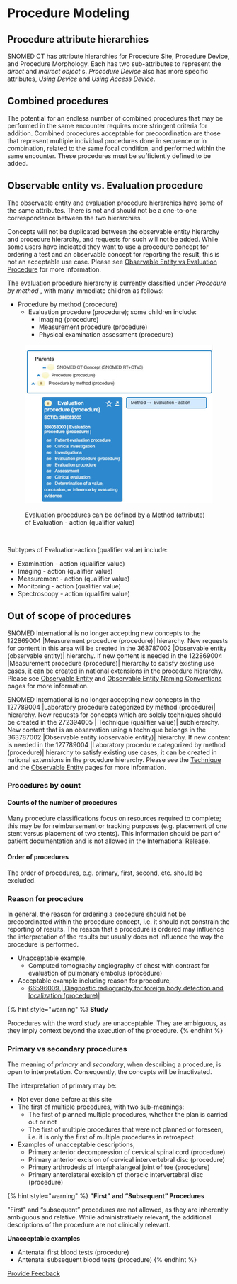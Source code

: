 # Procedure Modeling

## Procedure attribute hierarchies

SNOMED CT has attribute hierarchies for Procedure Site, Procedure Device, and Procedure Morphology. Each has two sub-attributes to represent the _direct_ and _indirect object_ s. _Procedure Device_ also has more specific attributes, _Using Device_ and _Using Access Device_.

## Combined procedures

The potential for an endless number of combined procedures that may be performed in the same encounter requires more stringent criteria for addition. Combined procedures acceptable for precoordination are those that represent multiple individual procedures done in sequence or in combination, related to the same focal condition, and performed within the same encounter. These procedures must be sufficiently defined to be added.

## Observable entity vs. Evaluation procedure

The observable entity and evaluation procedure hierarchies have some of the same attributes. There is not and should not be a one-to-one correspondence between the two hierarchies.

Concepts will not be duplicated between the observable entity hierarchy and procedure hierarchy, and requests for such will not be added. While some users have indicated they want to use a procedure concept for ordering a test and an observable concept for reporting the result, this is not an acceptable use case. Please see [Observable Entity vs Evaluation Procedure](../../../../../authoring/domain-specific-modeling/observable-entity/observable-entity.md) for more information.

The evaluation procedure hierarchy is currently classified under _Procedure by method_ , with many immediate children as follows:

* Procedure by method (procedure)
  * Evaluation procedure (procedure); some children include:
    * Imaging (procedure)
    * Measurement procedure (procedure)
    * Physical examination assessment (procedure)

<figure><img src="../../../../../.gitbook/assets/image (1) (1).png" alt=""><figcaption><p>Evaluation procedures can be defined by a Method (attribute) of Evaluation - action (qualifier value)</p></figcaption></figure>

<figure><img src="../../../../../authoring/images/174691284.png" alt=""><figcaption></figcaption></figure>

Subtypes of Evaluation-action (qualifier value) include:&#x20;

* Examination - action (qualifier value)
* Imaging - action (qualifier value)
* Measurement - action (qualifier value)
* Monitoring - action (qualifier value)
* Spectroscopy - action (qualifier value)

## Out of scope of procedures <a href="#out-of-scope-of-procedures" id="out-of-scope-of-procedures"></a>

SNOMED International is no longer accepting new concepts to the 122869004 |Measurement procedure (procedure)| hierarchy.  New requests for content in this area will be created in the 363787002 |Observable entity (observable entity)| hierarchy.  If new content is needed in the 122869004 |Measurement procedure (procedure)| hierarchy to satisfy existing use cases, it can be created in national extensions in the procedure hierarchy.  Please see [Observable Entity](https://conf.spaces.snomed.org/wiki/spaces/DOCEG/pages/133241191) and [Observable Entity Naming Conventions](https://conf.spaces.snomed.org/wiki/spaces/DOCEG/pages/133241263) pages for more information.&#x20;

SNOMED International is no longer accepting new concepts in the 127789004 |Laboratory procedure categorized by method (procedure)| hierarchy. New requests for concepts which are solely techniques should be created in the 272394005 | Technique (qualifier value)| subhierarchy.  New content that is an observation using a technique belongs in the 363787002 |Observable entity (observable entity)| hierarchy.  If new content is needed in the 127789004 |Laboratory procedure categorized by method (procedure)| hierarchy to satisfy existing use cases, it can be created in national extensions in the procedure hierarchy.  Please see the [Technique](https://conf.spaces.snomed.org/wiki/spaces/DOCEG/pages/133247202) and the [Observable Entity](https://conf.spaces.snomed.org/wiki/spaces/DOCEG/pages/133241191) pages for more information.

### Procedures by count <a href="#procedures-by-count" id="procedures-by-count"></a>

#### Counts of the number of procedures <a href="#counts-of-the-number-of-procedures" id="counts-of-the-number-of-procedures"></a>

Many procedure classifications focus on resources required to complete; this may be for reimbursement or tracking purposes (e.g. placement of one stent versus placement of two stents).  This information should be part of patient documentation and is not allowed in the International Release.

#### Order of procedures <a href="#order-of-procedures" id="order-of-procedures"></a>

The order of procedures, e.g. primary, first, second, etc. should be excluded.

### Reason for procedure <a href="#reason-for-procedure" id="reason-for-procedure"></a>

In general, the reason for ordering a procedure should not be precoordinated within the procedure concept, i.e. it should not constrain the reporting of results. The reason that a procedure is ordered may influence the interpretation of the results but usually does not influence the _way_ the procedure is performed.

* Unacceptable example,
  * Computed tomography angiography of chest with contrast for evaluation of pulmonary embolus (procedure)
* Acceptable example including reason for procedure,
  * [66596009 | Diagnostic radiography for foreign body detection and localization (procedure)|](http://snomed.info/id/66596009)

{% hint style="warning" %}
**Study**

Procedures with the word _study_ are unacceptable. They are ambiguous, as they imply context beyond the execution of the procedure.
{% endhint %}

### Primary vs secondary procedures <a href="#primary-vs-secondary-procedures" id="primary-vs-secondary-procedures"></a>

The meaning of _primary_ and _secondary_, when describing a procedure, is open to interpretation. Consequently, the concepts will be inactivated.

The interpretation of primary may be:

* Not ever done before at this site
* The first of multiple procedures, with two sub-meanings:
  * The first of planned multiple procedures, whether the plan is carried out or not
  * The first of multiple procedures that were not planned or foreseen, i.e. it is only the first of multiple procedures in retrospect
* Examples of unacceptable descriptions,
  * Primary anterior decompression of cervical spinal cord (procedure)
  * Primary anterior excision of cervical intervertebral disc (procedure)
  * Primary arthrodesis of interphalangeal joint of toe (procedure)&#x20;
  * Primary anterolateral excision of thoracic intervertebral disc (procedure)

{% hint style="warning" %}
**"First" and “Subsequent” Procedures**

"First" and “subsequent” procedures are not allowed, as they are inherently ambiguous and relative.  While administratively relevant, the additional descriptions of the procedure are not clinically relevant.&#x20;

**Unacceptable examples**

* Antenatal first blood tests (procedure)
* Antenatal subsequent blood tests (procedure)
{% endhint %}






<a href="https://docs.google.com/forms/d/e/1FAIpQLScTmbZIf0UEQwYDkY27EEWBkaiYkHSbR0_9DmFrMLXoQLyL7Q/viewform?usp=pp_url&entry.1767247133=SCT+Editorial+Guide&entry.670899847=Procedure%20Modeling" class="button primary">Provide Feedback</a>
